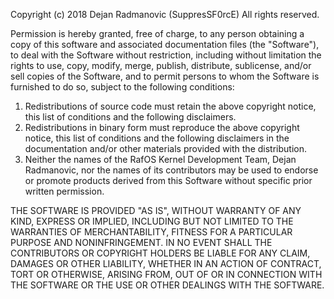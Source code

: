  Copyright (c) 2018 Dejan Radmanovic (SuppresSF0rcE)
 All rights reserved.

Permission is hereby granted, free of charge, to any person obtaining a copy
of this software and associated documentation files (the "Software"), to
deal with the Software without restriction, including without limitation the
rights to use, copy, modify, merge, publish, distribute, sublicense, and/or
sell copies of the Software, and to permit persons to whom the Software is
furnished to do so, subject to the following conditions:
  1. Redistributions of source code must retain the above copyright notice,
     this list of conditions and the following disclaimers.
  2. Redistributions in binary form must reproduce the above copyright
     notice, this list of conditions and the following disclaimers in the
     documentation and/or other materials provided with the distribution.
  3. Neither the names of the RafOS Kernel Development Team, Dejan Radmanovic,
     nor the names of its contributors may be used to endorse
     or promote products derived from this Software without specific prior
     written permission.

THE SOFTWARE IS PROVIDED "AS IS", WITHOUT WARRANTY OF ANY KIND, EXPRESS OR
IMPLIED, INCLUDING BUT NOT LIMITED TO THE WARRANTIES OF MERCHANTABILITY,
FITNESS FOR A PARTICULAR PURPOSE AND NONINFRINGEMENT.  IN NO EVENT SHALL THE
CONTRIBUTORS OR COPYRIGHT HOLDERS BE LIABLE FOR ANY CLAIM, DAMAGES OR OTHER
LIABILITY, WHETHER IN AN ACTION OF CONTRACT, TORT OR OTHERWISE, ARISING
FROM, OUT OF OR IN CONNECTION WITH THE SOFTWARE OR THE USE OR OTHER DEALINGS
WITH THE SOFTWARE.
